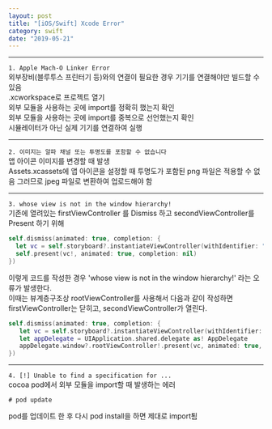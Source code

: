 ```yaml
---
layout: post
title: "[iOS/Swift] Xcode Error"
category: swift
date: "2019-05-21"
---
```

   
---
`1. Apple Mach-O Linker Error`   
외부장비(블루투스 프린터기 등)와의 연결이 필요한 경우 기기를 연결해야만 빌드할 수 있음  
.xcworkspace로 프로젝트 열기  
외부 모듈을 사용하는 곳에 import를 정확히 했는지 확인  
외부 모듈을 사용하는 곳에 import를 중복으로 선언했는지 확인  
시뮬레이터가 아닌 실제 기기를 연결하여 실행  
  
  
---
`2. 이미지는 알파 채널 또는 투명도를 포함할 수 없습니다`   
앱 아이콘 이미지를 변경할 때 발생  
Assets.xcassets에 앱 아이콘을 설정할 때 투명도가 포함된 png 파일은 적용할 수 없음
그러므로 jpeg 파일로 변환하여 업로드해야 함
  
  
---
`3. whose view is not in the window hierarchy!`   
기존에 열려있는 firstViewController 를 Dismiss 하고 secondViewController를 Present 하기 위해
```swift
self.dismiss(animated: true, completion: { 
  let vc = self.storyboard?.instantiateViewController(withIdentifier: "secondViewController") 
  self.present(vc!, animated: true, completion: nil) 
})
```
이렇게 코드를 작성한 경우 'whose view is not in the window hierarchy!' 라는 오류가 발생한다.  
이때는 뷰계층구조상 rootViewController를 사용해서 다음과 같이 작성하면 firstViewController는 닫히고, secondViewController가 열린다.   
```swift
self.dismiss(animated: true, completion: {
   let vc = self.storyboard?.instantiateViewController(withIdentifier: "secondViewController")
   let appDelegate = UIApplication.shared.delegate as! AppDelegate
   appDelegate.window?.rootViewController!.present(vc, animated: true, completion: nil) 
})
```
---
`4. [!] Unable to find a specification for ...`  
cocoa pod에서 외부 모듈을 import할 때 발생하는 에러  
```
# pod update
```
pod를 업데이트 한 후 다시 pod install을 하면 제대로 import툄